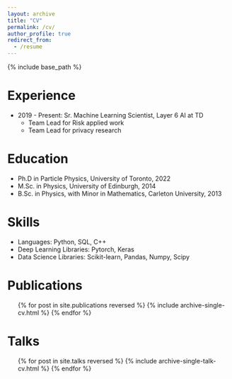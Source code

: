 ```yaml
---
layout: archive
title: "CV"
permalink: /cv/
author_profile: true
redirect_from:
  - /resume
---
```


{% include base_path %}

Experience
======
* 2019 - Present: Sr. Machine Learning Scientist, Layer 6 AI at TD
  * Team Lead for Risk applied work
  * Team Lead for privacy research

Education
======
* Ph.D in Particle Physics, University of Toronto, 2022
* M.Sc. in Physics, University of Edinburgh, 2014
* B.Sc. in Physics, with Minor in Mathematics, Carleton University, 2013
  
Skills
======
* Languages: Python, SQL, C++
* Deep Learning Libraries: Pytorch, Keras
* Data Science Libraries: Scikit-learn, Pandas, Numpy, Scipy

Publications
======
  <ul>{% for post in site.publications reversed %}
    {% include archive-single-cv.html %}
  {% endfor %}</ul>
  
Talks
======
  <ul>{% for post in site.talks reversed %}
    {% include archive-single-talk-cv.html %}
  {% endfor %}</ul>

